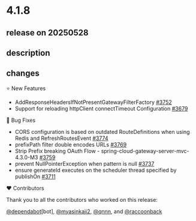 # 4.1.8

## release on 20250528
## description
## changes
⭐ New Features

* AddResponseHeadersIfNotPresentGatewayFilterFactory <a href="https://github.com/spring-cloud/spring-cloud-gateway/issues/3752" data-hovercard-type="issue" data-hovercard-url="/spring-cloud/spring-cloud-gateway/issues/3752/hovercard">#3752</a>
* Support for reloading httpClient connectTimeout Configuration <a href="https://github.com/spring-cloud/spring-cloud-gateway/pull/3679" data-hovercard-type="pull_request" data-hovercard-url="/spring-cloud/spring-cloud-gateway/pull/3679/hovercard">#3679</a>

🐞 Bug Fixes

* CORS configuration is based on outdated RouteDefinitions when using Redis and RefreshRoutesEvent <a href="https://github.com/spring-cloud/spring-cloud-gateway/issues/3774" data-hovercard-type="issue" data-hovercard-url="/spring-cloud/spring-cloud-gateway/issues/3774/hovercard">#3774</a>
* prefixPath filter double encodes URLs <a href="https://github.com/spring-cloud/spring-cloud-gateway/issues/3769" data-hovercard-type="issue" data-hovercard-url="/spring-cloud/spring-cloud-gateway/issues/3769/hovercard">#3769</a>
* Strip Prefix breaking OAuth Flow - spring-cloud-gateway-server-mvc-4.3.0-M3 <a href="https://github.com/spring-cloud/spring-cloud-gateway/issues/3759" data-hovercard-type="issue" data-hovercard-url="/spring-cloud/spring-cloud-gateway/issues/3759/hovercard">#3759</a>
* prevent NullPointerException when pattern is null <a href="https://github.com/spring-cloud/spring-cloud-gateway/pull/3737" data-hovercard-type="pull_request" data-hovercard-url="/spring-cloud/spring-cloud-gateway/pull/3737/hovercard">#3737</a>
* ensure generateId executes on the scheduler thread specified by publishOn <a href="https://github.com/spring-cloud/spring-cloud-gateway/pull/3711" data-hovercard-type="pull_request" data-hovercard-url="/spring-cloud/spring-cloud-gateway/pull/3711/hovercard">#3711</a>

❤️ Contributors

Thank you to all the contributors who worked on this release:

<a class="user-mention notranslate" data-hovercard-type="organization" data-hovercard-url="/orgs/dependabot/hovercard" data-octo-click="hovercard-link-click" data-octo-dimensions="link_type:self" href="https://github.com/dependabot">@dependabot</a>[bot], <a class="user-mention notranslate" data-hovercard-type="user" data-hovercard-url="/users/myasinkaji2/hovercard" data-octo-click="hovercard-link-click" data-octo-dimensions="link_type:self" href="https://github.com/myasinkaji2">@myasinkaji2</a>, <a class="user-mention notranslate" data-hovercard-type="user" data-hovercard-url="/users/qnnn/hovercard" data-octo-click="hovercard-link-click" data-octo-dimensions="link_type:self" href="https://github.com/qnnn">@qnnn</a>, and <a class="user-mention notranslate" data-hovercard-type="user" data-hovercard-url="/users/raccoonback/hovercard" data-octo-click="hovercard-link-click" data-octo-dimensions="link_type:self" href="https://github.com/raccoonback">@raccoonback</a>

